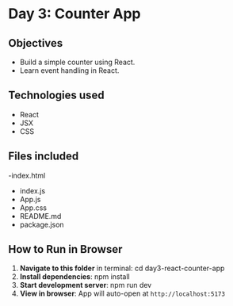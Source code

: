 # Day 3: Counter App
## Objectives
- Build a simple counter using React.
- Learn event handling in React.
## Technologies used
- React
- JSX
- CSS
## Files included
-index.html
- index.js
- App.js
- App.css
- README.md
- package.json
## How to Run in Browser
1. **Navigate to this folder** in terminal:
   cd day3-react-counter-app
2. **Install dependencies**:
   npm install
3. **Start development server**:
   npm run dev
4. **View in browser**: App will auto-open at `http://localhost:5173`

